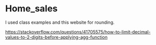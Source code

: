 # Home_sales

I used class examples and this website for rounding.

https://stackoverflow.com/questions/41705575/how-to-limit-decimal-values-to-2-digits-before-applying-agg-function
